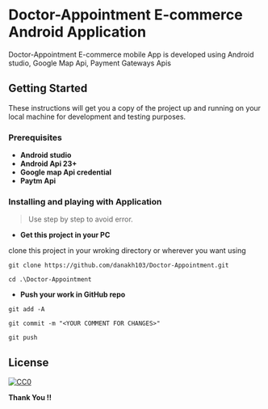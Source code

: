
# Doctor-Appointment E-commerce Android Application

Doctor-Appointment E-commerce mobile App is developed using Android studio, Google Map Api, Payment Gateways Apis


## Getting Started

These instructions will get you a copy of the project up and running on your local machine for development and testing purposes.

### Prerequisites

* **Android studio**
* **Android Api 23+**
* **Google map Api credential**
* **Paytm Api**


### Installing and playing with Application

>Use step by step to avoid error.

* **Get this project in your PC**

 clone this project in your wroking directory or wherever you want using

```
git clone https://github.com/danakh103/Doctor-Appointment.git

cd .\Doctor-Appointment
```

* **Push your work in GitHub repo**

```
git add -A

git commit -m "<YOUR COMMENT FOR CHANGES>"

git push
```

## License

[![CC0](https://upload.wikimedia.org/wikipedia/commons/thumb/0/0b/License_icon-mit-2.svg/156px-License_icon-mit-2.svg.png)](LICENSE)

**Thank You !!**
